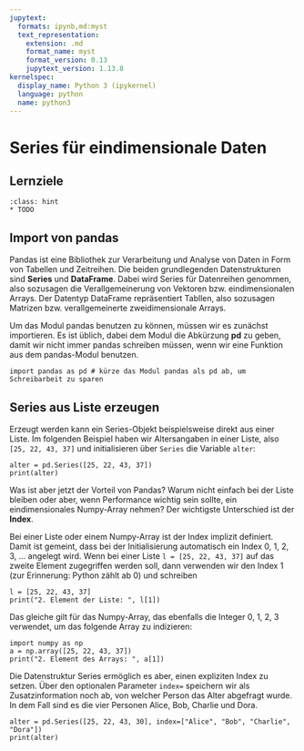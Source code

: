 ```yaml
---
jupytext:
  formats: ipynb,md:myst
  text_representation:
    extension: .md
    format_name: myst
    format_version: 0.13
    jupytext_version: 1.13.8
kernelspec:
  display_name: Python 3 (ipykernel)
  language: python
  name: python3
---
```


# Series für eindimensionale Daten


## Lernziele

```{admonition} Lernziele
:class: hint
* TODO
```

## Import von pandas

Pandas ist eine Bibliothek zur Verarbeitung und Analyse von Daten in Form von
Tabellen und Zeitreihen. Die beiden grundlegenden Datenstrukturen sind
**Series** und **DataFrame**. Dabei wird Series für Datenreihen genommen, also
sozusagen die Verallgemeinerung von Vektoren bzw. eindimensionalen Arrays. Der
Datentyp DataFrame repräsentiert Tabllen, also sozusagen Matrizen bzw.
verallgemeinerte zweidimensionale Arrays. 

Um das Modul pandas benutzen zu können, müssen wir es zunächst importieren. Es
ist üblich, dabei dem Modul die Abkürzung **pd** zu geben, damit wir nicht immer
pandas schreiben müssen, wenn wir eine Funktion aus dem pandas-Modul benutzen.

```{code-cell} ipython
import pandas as pd # kürze das Modul pandas als pd ab, um Schreibarbeit zu sparen
```

## Series aus Liste erzeugen

Erzeugt werden kann ein Series-Objekt beispielsweise direkt aus einer Liste. Im
folgenden Beispiel haben wir Altersangaben in einer Liste, also `[25, 22, 43,
37]` und initialisieren über `Series` die Variable `alter`:

```{code-cell} ipython
alter = pd.Series([25, 22, 43, 37])
print(alter)
```

Was ist aber jetzt der Vorteil von Pandas? Warum nicht einfach bei der Liste
bleiben oder aber, wenn Performance wichtig sein sollte, ein eindimensionales
Numpy-Array nehmen? Der wichtigste Unterschied ist der **Index**.

Bei einer Liste oder einem Numpy-Array ist der Index implizit definiert. Damit
ist gemeint, dass bei der Initialisierung automatisch ein Index 0, 1, 2, 3, ...
angelegt wird. Wenn bei einer Liste `l = [25, 22, 43, 37]` auf das zweite
Element zugegriffen werden soll, dann verwenden wir den Index 1 (zur Erinnerung:
Python zählt ab 0) und schreiben

```{code-cell} ipython
l = [25, 22, 43, 37]
print("2. Element der Liste: ", l[1])
```

Das gleiche gilt für das Numpy-Array, das ebenfalls die Integer 0, 1, 2, 3
verwendet, um das folgende Array zu indizieren:

```{code-cell} ipython
import numpy as np
a = np.array([25, 22, 43, 37])
print("2. Element des Arrays: ", a[1])
```

Die Datenstruktur Series ermöglich es aber, einen expliziten Index zu setzen.
Über den optionalen Parameter `index=` speichern wir als Zusatzinformation noch
ab, von welcher Person das Alter abgefragt wurde. In dem Fall sind es die vier
Personen Alice, Bob, Charlie und Dora.

```{code-cell} ipython
alter = pd.Series([25, 22, 43, 30], index=["Alice", "Bob", "Charlie", "Dora"])
print(alter)
```





